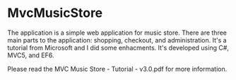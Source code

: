 # MvcMusicStore
The application is a simple web application for music store. There are three main parts to the application: shopping, checkout, 
and administration. 
It's a tutorial from Microsoft and I did some enhacments. 
It's developed using C#, MVC5, and EF6.

Please read the MVC Music Store - Tutorial - v3.0.pdf for more information.
